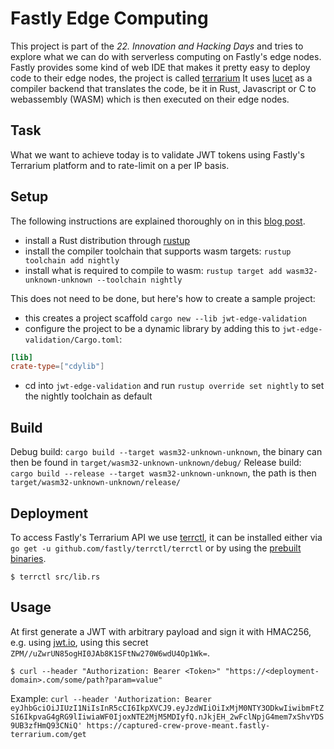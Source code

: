 # Fastly Edge Computing

This project is part of the _22. Innovation and Hacking Days_ and tries to explore what we can do with serverless computing on Fastly's edge nodes.
Fastly provides some kind of web IDE that makes it pretty easy to deploy code to their edge nodes, the project is called [terrarium][2]
It uses [lucet][3] as a compiler backend that translates the code, be it in Rust, Javascript or C to webassembly (WASM) which is then executed on their edge nodes.

## Task

What we want to achieve today is to validate JWT tokens using Fastly's Terrarium platform and to rate-limit on a per IP basis.

## Setup

The following instructions are explained thoroughly on in this [blog post][4].

- install a Rust distribution through [rustup](https://rustup.rs)
- install the compiler toolchain that supports wasm targets: `rustup toolchain add nightly`
- install what is required to compile to wasm: `rustup target add wasm32-unknown-unknown --toolchain nightly`

This does not need to be done, but here's how to create a sample project:

- this creates a project scaffold `cargo new --lib jwt-edge-validation`
- configure the project to be a dynamic library by adding this to `jwt-edge-validation/Cargo.toml`:

```toml
[lib]
crate-type=["cdylib"]
```

- cd into `jwt-edge-validation` and run `rustup override set nightly` to set the nightly toolchain as default

## Build

Debug build: `cargo build --target wasm32-unknown-unknown`, the binary can then be found in `target/wasm32-unknown-unknown/debug/`
Release build: `cargo build --release --target wasm32-unknown-unknown`, the path is then `target/wasm32-unknown-unknown/release/`

## Deployment

To access Fastly's Terrarium API we use [terrctl][5], it can be installed either via `go get -u github.com/fastly/terrctl/terrctl` or by using the [prebuilt binaries](https://github.com/fastly/terrctl/releases/latest).

```
$ terrctl src/lib.rs
```

## Usage

At first generate a JWT with arbitrary payload and sign it with HMAC256, e.g. using [jwt.io](https://jwt.io), using this secret `ZPM//uZwrUN85ogHI0JAb8K1SFtNw270W6wdU4Op1Wk=`.

```
$ curl --header "Authorization: Bearer <Token>" "https://<deployment-domain>.com/some/path?param=value"
```

Example: `curl --header 'Authorization: Bearer eyJhbGciOiJIUzI1NiIsInR5cCI6IkpXVCJ9.eyJzdWIiOiIxMjM0NTY3ODkwIiwibmFtZSI6IkpvaG4gRG9lIiwiaWF0IjoxNTE2MjM5MDIyfQ.nJkjEH_2wFclNpjG4mem7xShvYDS9UB3zfHmQ93CNiQ' https://captured-crew-prove-meant.fastly-terrarium.com/get`

[2]: https://wasm.fastlylabs.com/
[3]: https://github.com/fastly/lucet/
[4]: https://www.fastly.com/blog/edge-programming-rust-web-assembly
[5]: https://github.com/fastly/terrctl
